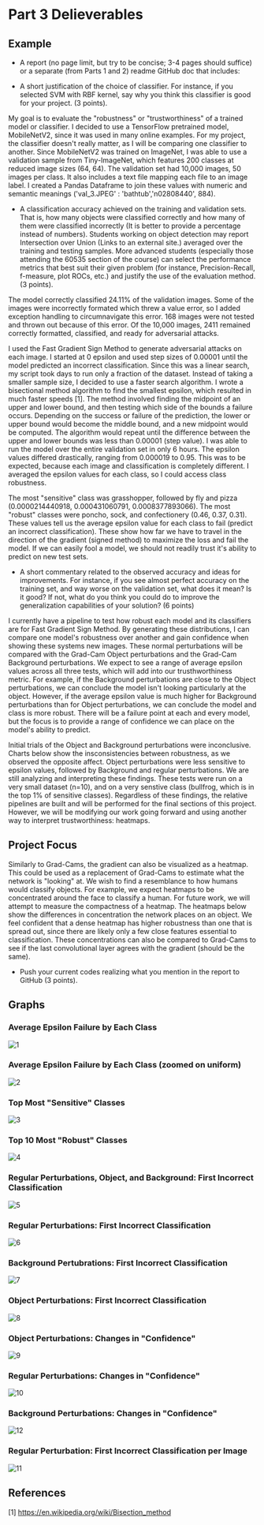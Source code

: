 # Part 3 Delieverables


## Example

- A report (no page limit, but try to be concise; 3-4 pages should suffice) or a separate (from Parts 1 and 2) readme GitHub doc that includes:

- A short justification of the choice of classifier. For instance, if you selected SVM with RBF kernel, say why you think this classifier is good for your project. (3 points).

My goal is to evaluate the "robustness" or "trustworthiness" of a trained model or classifier. I decided to use a TensorFlow pretrained model, MobileNetV2, since it was used in many online examples. For my project, the classifier doesn't really matter, as I will be comparing one classifier to another. Since MobileNetV2 was trained on ImageNet, I was able to use a validation sample from Tiny-ImageNet, which features 200 classes at reduced image sizes (64, 64). The validation set had 10,000 images, 50 images per class. It also includes a text file mapping each file to an image label. I created a Pandas Dataframe to join these values with numeric and semantic meanings ('val_3.JPEG' : 'bathtub','n02808440', 884).


- A classification accuracy achieved on the training and validation sets. That is, how many objects were classified correctly and how many of them were classified incorrectly (It is better to provide a percentage instead of numbers). Students working on object detection may report Intersection over Union (Links to an external site.) averaged over the training and testing samples. More advanced students (especially those attending the 60535 section of the course) can select the performance metrics that best suit their given problem (for instance, Precision-Recall, f-measure, plot ROCs, etc.) and justify the use of the evaluation method. (3 points).

The model correctly classified 24.11% of the validation images. Some of the images were incorrectly formated which threw a value error, so I added exception handling to circumnavigate this error. 168 images were not tested and thrown out because of this error. Of the 10,000 images, 2411 remained correctly formatted, classified, and ready for adversarial attacks.

I used the Fast Gradient Sign Method to generate adversarial attacks on each image. I started at 0 epsilon and used step sizes of 0.00001 until the model predicted an incorrect classification. Since this was a linear search, my script took days to run only a fraction of the dataset. Instead of taking a smaller sample size, I decided to use a faster search algorithm. I wrote a bisectional method algorithm to find the smallest epsilon, which resulted in much faster speeds [1]. The method involved finding the midpoint of an upper and lower bound, and then testing which side of the bounds a failure occurs. Depending on the success or failure of the prediction, the lower or upper bound would become the middle bound, and a new midpoint would be computed. The algorithm would repeat until the difference between the upper and lower bounds was less than 0.00001 (step value). I was able to run the model over the entire validation set in only 6 hours. The epsilon values differed drastically, ranging from 0.000019 to 0.95. This was to be expected, because each image and classification is completely different. I averaged the epsilon values for each class, so I could access class robustness.

The most "sensitive" class was grasshopper, followed by fly and pizza (0.0000214440918, 0.000431060791, 0.0008377893066). The most "robust" classes were poncho, sock, and confectionery (0.46, 0.37, 0.31). These values tell us the average epsilon value for each class to fail (predict an incorrect classification). These show how far we have to travel in the direction of the gradient (signed method) to maximize the loss and fail the model. If we can easily fool a model, we should not readily trust it's ability to predict on new test sets.


- A short commentary related to the observed accuracy and ideas for improvements. For instance, if you see almost perfect accuracy on the training set, and way worse on the validation set, what does it mean? Is it good? If not, what do you think you could do to improve the generalization capabilities of your solution? (6 points)

I currently have a pipeline to test how robust each model and its classifiers are for Fast Gradient Sign Method. By generating these distributions, I can compare one model's robustness over another and gain confidence when showing these systems new images. These normal perturbations will be compared with the Grad-Cam Object perturbations and the Grad-Cam Background perturbations. We expect to see a range of average epsilon values across all three tests, which will add into our trusthworthiness metric. For example, if the Background perturbations are close to the Object perturbations, we can conclude the model isn't looking particularly at the object. However, if the average epsilon value is much higher for Background perturbations than for Object perturbations, we can conclude the model and class is more robust. There will be a failure point at each and every model, but the focus is to provide a range of confidence we can place on the model's ability to predict.

Initial trials of the Object and Background perturbations were inconclusive. Charts below show the insconsistencies between robustness, as we observed the opposite affect. Object perturbations were less sensitive to epsilon values, followed by Background and regular perturbations. We are still analyzing and interpreting these findings. These tests were run on a very small dataset (n=10), and on a very senstive class (bullfrog, which is in the top 1% of sensitive classes). Regardless of these findings, the relative pipelines are built and will be performed for the final sections of this project. However, we will be modifying our work going forward and using another way to interpret trustworthiness: heatmaps.

## Project Focus

Similarly to Grad-Cams, the gradient can also be visualized as a heatmap. This could be used as a replacement of Grad-Cams to estimate what the network is "looking" at. We wish to find a resemblance to how humans would classify objects. For example, we expect heatmaps to be concentrated around the face to classify a human. For future work, we will attempt to measure the compactness of a heatmap. The heatmaps below show the differences in concentration the network places on an object. We feel confident that a dense heatmap has higher robustness than one that is spread out, since there are likely only a few close features essential to classification. These concentrations can also be compared to Grad-Cams to see if the last convolutional layer agrees with the gradient (should be the same).


- Push your current codes realizing what you mention in the report to GitHub (3 points).


## Graphs


### Average Epsilon Failure by Each Class
![1](https://user-images.githubusercontent.com/30506411/142560750-b72dfbba-218e-4f89-a4f2-48b3094357cc.png)


### Average Epsilon Failure by Each Class (zoomed on uniform)
![2](https://user-images.githubusercontent.com/30506411/142560762-ad90ae3e-b2dd-49f9-a715-7e485c531e37.png)



### Top Most "Sensitive" Classes
![3](https://user-images.githubusercontent.com/30506411/142560770-523c6744-9436-44d8-8800-005a50ab804d.png)



### Top 10 Most "Robust" Classes
![4](https://user-images.githubusercontent.com/30506411/142560782-ef542084-c3fd-48b4-b387-2e4478cf44de.png)

### Regular Perturbations, Object, and Background: First Incorrect Classification
![5](https://user-images.githubusercontent.com/30506411/142565195-2f0d0ef4-2a7e-4464-a97c-e832ac8e6f51.png)

### Regular Perturbations: First Incorrect Classification
![6](https://user-images.githubusercontent.com/30506411/142565199-a8561c11-1b31-4016-9c8e-6de6609244d1.png)

### Background Pertubrations: First Incorrect Classification
![7](https://user-images.githubusercontent.com/30506411/142565208-bc8a8058-ef12-41c5-8960-15b494190590.png)

### Object Perturbations: First Incorrect Classification
![8](https://user-images.githubusercontent.com/30506411/142565216-448c6adf-80ec-4a71-9d30-28f951f082df.png)


### Object Perturbations: Changes in "Confidence"
![9](https://user-images.githubusercontent.com/30506411/142565223-44af7634-5a41-436a-8ab9-d9e33973909f.png)



### Regular Perturbations: Changes in "Confidence"
![10](https://user-images.githubusercontent.com/30506411/142565227-21cfe246-689a-4349-8766-e9b56fce964a.png)


### Background Perturbations: Changes in "Confidence"
![12](https://user-images.githubusercontent.com/30506411/142565296-4b16c580-0707-412d-9a76-fd7c92238c24.png)


### Regular Perturbation: First Incorrect Classification per Image
![11](https://user-images.githubusercontent.com/30506411/142565237-312eec6a-8c8b-4bfc-8ca6-def26e2a1059.png)



## References
[1] https://en.wikipedia.org/wiki/Bisection_method



